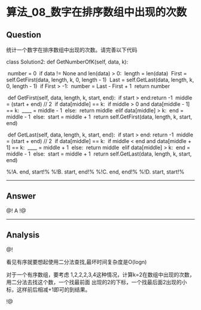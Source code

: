 # 算法_08_数字在排序数组中出现的次数


## Question
统计一个数字在排序数组中出现的次数。请完善以下代码

class Solution2:
    def GetNumberOfK(self, data, k):

​        number = 0
​        if data != None and len(data) > 0:
​            length = len(data)
​            First = self.GetFirst(data, length, k, 0, length - 1)
​            Last = self.GetLast(data, length, k, 0, length - 1)
​            if First > -1:
​                number = Last - First + 1
​        return number

​    def GetFirst(self, data, length, k, start, end):
​        if start > end:
​            return -1
​        middle = (start + end) // 2
​        if data[middle] == k:
​            if middle > 0 and data[middle - 1] == k:
​                ____ = middle - 1
​            else:
​                return middle
​        elif data[middle] > k:
​            end = middle - 1
​        else:
​            start = middle + 1
​        return self.GetFirst(data, length, k, start, end)

​    def GetLast(self, data, length, k, start, end):
​        if start > end:
​            return -1
​        middle = (start + end) // 2
​        if data[middle] == k:
​            if middle < end and data[middle + 1] == k:
​                ____ = middle + 1
​            else:
​                return middle
​        elif data[middle] > k:
​            end = middle - 1
​        else:
​            start = middle + 1
​        return self.GetLast(data, length, k, start, end)

%!A. end, start!%
%!B. start, end!%
%!C. end, end!%
%!D. start, start!%

----

## Answer
@! A !@

----

## Analysis
@!

看见有序就要想起使用二分法查找,最坏时间复杂度是O(logn)

对于一个有序数组，要考虑 1,2,2,2,3,4这种情况，计算k=2在数组中出现的次数，用二分法去找这个数，一个找最前面
出现的2的下标，一个找最后面2出现的小标，这样前后相减+1即可的到结果。

!@
